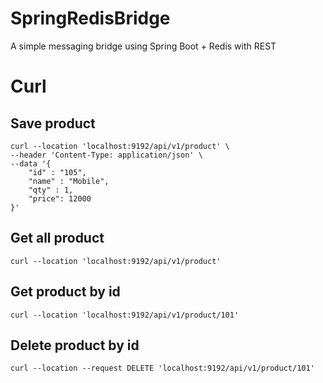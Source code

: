 # SpringRedisBridge
A simple messaging bridge using Spring Boot + Redis with REST 


# Curl
## Save product
```declarative
curl --location 'localhost:9192/api/v1/product' \
--header 'Content-Type: application/json' \
--data '{
    "id" : "105",
    "name" : "Mobile", 
    "qty" : 1,
    "price": 12000
}'
```

## Get all product
```declarative
curl --location 'localhost:9192/api/v1/product'
```

## Get product by id
```declarative
curl --location 'localhost:9192/api/v1/product/101'
```

## Delete product by id
```declarative
curl --location --request DELETE 'localhost:9192/api/v1/product/101'
```